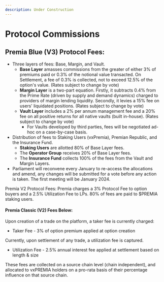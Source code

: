 ```yaml
---
description: Under Construction
---
```


# Protocol Commissions

## **Premia Blue (V3) Protocol Fees:**

* Three layers of fees: Base, Margin, and Vault.
  * **Base Layer** amasses commissions from the greater of either 3% of premiums paid or 0.3% of the notional value transacted. On Settlement, a fee of 0.3% is collected, not to exceed 12.5% of the option's value. (Rates subject to change by vote)
  * **Margin Layer** is a two-part equation. Firstly, it subtracts 0.4% from the Prime Rate (driven by supply and demand dynamics) charged to providers of margin lending liquidity. Secondly, it levies a 15% fee on users' liquidated positions. (Rates subject to change by vote)
  * **Vault Layer** includes a 2% per annum management fee and a 20% fee on all positive returns for all native vaults (built in-house). (Rates subject to change by vote)
    * For Vaults developed by third parties, fees will be negotiated ad-hoc on a case-by-case basis.
* Distribution of fees to Staking Users (vxPremia), Premian Republic, and the Insurance Fund.
  * **Staking Users** are allotted 80% of Base Layer fees.
  * The **Operator Group** receives 20% of Base Layer fees.
  * The **Insurance Fund** collects 100% of the fees from the Vault and Margin Layers.
* Parliament will reconvene every January to re-access the allocations and amend, any changes will be submitted for a vote before any action is taken. The first meeting will be January 2024.

Premia V2 Protocol Fees: Premia charges a 3% Protocol Fee to option buyers and a 2.5% Utilization Fee to LPs. 80% of fees are paid to $PREMIA staking users.

#### Premia Classic (V2) Fees Below:

Upon creation of a trade on the platform, a taker fee is currently charged:

* Taker Fee - 3% of option premium applied at option creation

Currently, upon settlement of any trade, a utilization fee is captured.

* Utilization Fee - 2.5% annual interest fee applied at settlement based on length & size

These fees are collected on a source chain level (chain independent), and allocated to vxPREMIA holders on a pro-rata basis of their percentage influence on that source chain.
